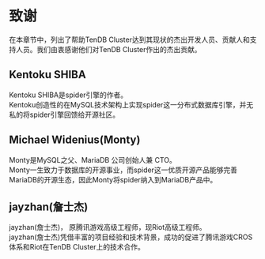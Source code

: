 # 致谢
在本章节中，列出了帮助TenDB Cluster达到其现状的杰出开发人员、贡献人和支持人员。我们由衷感谢他们对TenDB Cluster作出的杰出贡献。

## Kentoku SHIBA   
Kentoku SHIBA是spider引擎的作者。   
Kentoku创造性的在MySQL技术架构上实现spider这一分布式数据库引擎，并无私的将spider引擎回馈给开源社区。

## Michael Widenius(Monty)
Monty是MySQL之父、MariaDB 公司创始人兼 CTO。    
Monty一生致力于数据库的开源事业，而spider这一优质开源产品能够完善MariaDB的开源生态，因此Monty将spider纳入到MariaDB产品中。

## jayzhan(詹士杰)
jayzhan(詹士杰)， 原腾讯游戏高级工程师，现Riot高级工程师。   
jayzhan(詹士杰)凭借丰富的项目经验和技术背景，成功的促进了腾讯游戏CROS体系和Riot在TenDB Cluster上的技术合作。